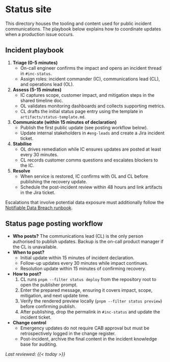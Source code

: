 # Status site

This directory houses the tooling and content used for public incident communications. The playbook below explains how to coordinate updates when a production issue occurs.

## Incident playbook

1. **Triage (0-5 minutes)**
   - On-call engineer confirms the impact and opens an incident thread in `#inc-status`.
   - Assign roles: incident commander (IC), communications lead (CL), and operations lead (OL).
2. **Assess (5-15 minutes)**
   - IC captures scope, customer impact, and mitigation steps in the shared timeline doc.
   - OL validates monitoring dashboards and collects supporting metrics.
   - CL drafts the initial status page entry using the template in `artifacts/status-template.md`.
3. **Communicate (within 15 minutes of declaration)**
   - Publish the first public update (see posting workflow below).
   - Update internal stakeholders in `#eng-leads` and create a Jira incident ticket.
4. **Stabilise**
   - OL drives remediation while IC ensures updates are posted at least every 30 minutes.
   - CL records customer comms questions and escalates blockers to the IC.
5. **Resolve**
   - When service is restored, IC confirms with OL and CL before publishing the recovery update.
   - Schedule the post-incident review within 48 hours and link artifacts in the Jira ticket.

Escalations that involve potential data exposure must additionally follow the [Notifiable Data Breach runbook](../runbooks/ndb.md).

## Status page posting workflow

- **Who posts?** The communications lead (CL) is the only person authorised to publish updates. Backup is the on-call product manager if the CL is unavailable.
- **When to post?**
  - Initial update within 15 minutes of incident declaration.
  - Follow-up updates every 30 minutes while impact continues.
  - Resolution update within 15 minutes of confirming recovery.
- **How to post?**
  1. CL runs `pnpm --filter status deploy` from the repository root to open the publisher prompt.
  2. Enter the prepared message, ensuring it covers impact, scope, mitigation, and next update time.
  3. Verify the rendered preview locally (`pnpm --filter status preview`) before confirming publish.
  4. After publishing, drop the permalink in `#inc-status` and update the incident ticket.
- **Change control**
  - Emergency updates do not require CAB approval but must be retrospectively logged in the change register.
  - Post-incident, archive the final content in the incident knowledge base for auditing.

_Last reviewed: {{< today >}}_

